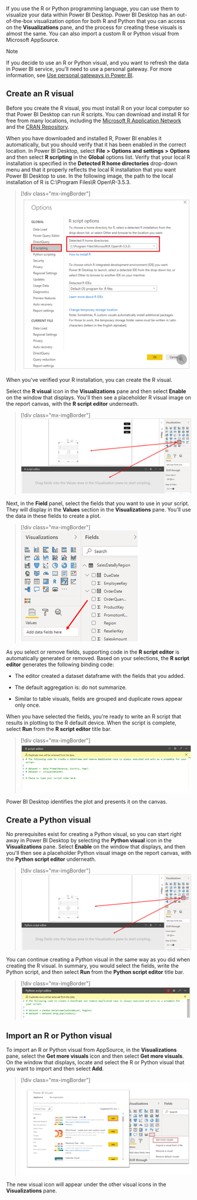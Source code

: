 If you use the R or Python programming language, you can use them to visualize your data within Power BI Desktop. Power BI Desktop has an out-of-the-box visualization option for both R and Python that you can access on the **Visualizations** pane, and the process for creating these visuals is almost the same. You can also import a custom R or Python visual from Microsoft AppSource.

> [!NOTE]
> If you decide to use an R or Python visual, and you want to refresh the data in Power BI service, you'll need to use a personal gateway. For more information, see [Use personal gateways in Power BI](https://docs.microsoft.com/power-bi/connect-data/service-gateway-personal-mode/?azure-portal=true).

## Create an R visual

Before you create the R visual, you must install R on your local computer so that Power BI Desktop can run R scripts. You can download and install R for free from many locations, including the [Microsoft R Application Network](https://mran.revolutionanalytics.com/download/?azure-portal=true) and the [CRAN Repository](https://cran.r-project.org/bin/windows/base/?azure-portal=true).

When you have downloaded and installed R, Power BI enables it automatically, but you should verify that it has been enabled in the correct location. In Power BI Desktop, select **File** **>** **Options and settings** **>** **Options** and then select **R scripting** in the **Global** options list. Verify that your local R installation is specified in the **Detected R home directories** drop-down menu and that it properly reflects the local R installation that you want Power BI Desktop to use. In the following image, the path to the local installation of R is C:\Program Files\R Open\R-3.5.3\.

> [!div class="mx-imgBorder"]
> [![Screenshot of selecting R scripting in global options.](../media/6-select-r-scripting-global-options-ssm.png)](../media/6-select-r-scripting-global-options-ssm.png#lightbox)

When you've verified your R installation, you can create the R visual.

Select the **R visual** icon in the **Visualizations** pane and then select **Enable** on the window that displays. You'll then see a placeholder R visual image on the report canvas, with the **R script editor** underneath.

> [!div class="mx-imgBorder"]
> [![Screenshot of selecting R visualization from the Visualizations pane.](../media/6-select-r-visual-ssm.png)](../media/6-select-r-visual-ssm.png#lightbox)

Next, in the **Field** panel, select the fields that you want to use in your script. They will display in the **Values** section in the **Visualizations** pane. You'll use the data in these fields to create a plot.

> [!div class="mx-imgBorder"]
> [![Screenshot of selecting fields for the R visualization.](../media/6-select-fields-r-visual-ssm.png)](../media/6-select-fields-r-visual-ssm.png#lightbox)

As you select or remove fields, supporting code in the **R script editor** is automatically generated or removed. Based on your selections, the **R script editor** generates the following binding code:

- The editor created a dataset dataframe with the fields that you added.

- The default aggregation is: do not summarize.

- Similar to table visuals, fields are grouped and duplicate rows appear only once.

When you have selected the fields, you're ready to write an R script that results in plotting to the R default device. When the script is complete, select **Run** from the **R script editor** title bar.

> [!div class="mx-imgBorder"]
> [![Screenshot of the script in the R script editor.](../media/6-run-r-script-ssm.png)](../media/6-run-r-script-ssm.png#lightbox)

Power BI Desktop identifies the plot and presents it on the canvas.

## Create a Python visual

No prerequisites exist for creating a Python visual, so you can start right away in Power BI Desktop by selecting the **Python visual** icon in the **Visualizations** pane. Select **Enable** on the window that displays, and then you'll then see a placeholder Python visual image on the report canvas, with the **Python script editor** underneath.

> [!div class="mx-imgBorder"]
> [![Screenshot of selecting the Python visual.](../media/6-select-python-visual-ssm.png)](../media/6-select-python-visual-ssm.png#lightbox)

You can continue creating a Python visual in the same way as you did when creating the R visual. In summary, you would select the fields, write the Python script, and then select **Run** from the **Python script editor** title bar.

> [!div class="mx-imgBorder"]
> [![Screenshot of the Python script editor title bar.](../media/6-python-script-editor-title-bar-ssm.png)](../media/6-python-script-editor-title-bar-ssm.png#lightbox)

## Import an R or Python visual

To import an R or Python visual from AppSource, in the **Visualizations** pane, select the **Get more visuals** icon and then select **Get more visuals**. On the window that displays, locate and select the R or Python visual that you want to import and then select **Add**.

> [!div class="mx-imgBorder"]
> [![Screenshot of Get more visuals from App Source.](../media/6-import-appsource-ssm.png)](../media/6-import-appsource-ssm.png#lightbox)

The new visual icon will appear under the other visual icons in the **Visualizations** pane.
